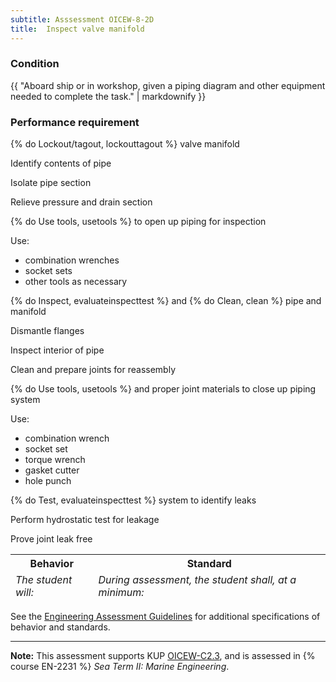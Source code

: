 ```yaml
---
subtitle: Asssessment OICEW-8-2D
title:  Inspect valve manifold
---
```




### Condition

{{ "Aboard ship or in workshop, given a piping diagram and other equipment needed to complete the task." | markdownify }}

### Performance requirement 

<table width='100%' class='Guidelines'>
 <thead>
 <tr>
     <th class='thirty'>Behavior</th>
     <th class='seventy'>Standard</th>
 </tr>
 <tr>
     <td><em>The student will:</em></td>
     <td><em>During assessment, the student shall, at a minimum:</em></td>
 </tr>
 </thead>
 <tbody>


<!--rowstart-->

{% do Lockout/tagout, lockouttagout %} valve manifold

<!--cellbreak-->

Identify contents of pipe

Isolate pipe section

Relieve pressure and drain section

<!--rowend-->


<!--rowstart-->

{% do Use tools, usetools %} to open up piping for inspection

<!--cellbreak-->

Use:

  * combination wrenches
  * socket sets
  * other tools as necessary

<!--rowend-->


<!--rowstart-->

{% do Inspect, evaluateinspecttest %} and {% do Clean, clean %} pipe and manifold

<!--cellbreak-->

Dismantle flanges

Inspect interior of pipe

Clean and prepare joints for reassembly

<!--rowend-->


<!--rowstart-->

{% do Use tools, usetools %} and proper joint materials to close up piping system

<!--cellbreak-->

Use:

  * combination wrench
  * socket set
  * torque wrench
  * gasket cutter
  * hole punch

<!--rowend-->


<!--rowstart-->

{% do Test, evaluateinspecttest %} system to identify leaks

<!--cellbreak-->

Perform hydrostatic test for leakage

Prove joint leak free

<!--rowend-->


 </tbody>
 </table>



See the [Engineering Assessment Guidelines](guidelines) for additional specifications of behavior and standards.


*****

**Note:** This assessment supports KUP [OICEW-C2.3]({{site.baseurl}}/tables/31.html#OICEW-C2.3), and is assessed in  {% course  EN-2231 %}  *Sea Term II: Marine Engineering*. 

